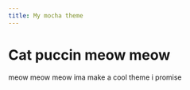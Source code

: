 ```yaml
---
title: My mocha theme
---
```


# Cat puccin meow meow

meow meow meow ima make a cool theme i promise
